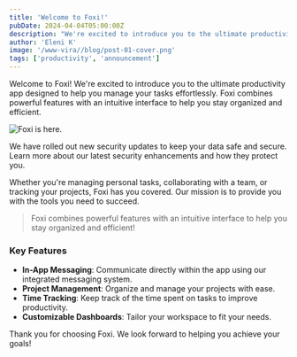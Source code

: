 ```yaml
---
title: 'Welcome to Foxi!'
pubDate: 2024-04-04T05:00:00Z
description: "We're excited to introduce you to the ultimate productivity app designed to help you manage your tasks effortlessly to help you stay organized and efficient."
author: 'Eleni K'
image: '/www-vira//blog/post-01-cover.png'
tags: ['productivity', 'announcement']
---
```


Welcome to Foxi! We're excited to introduce you to the ultimate productivity app designed to help you manage your tasks effortlessly. Foxi combines powerful features with an intuitive interface to help you stay organized and efficient.

![Foxi is here.](/www-vira//blog/post-01.png)

We have rolled out new security updates to keep your data safe and secure. Learn more about our latest security enhancements and how they protect you.

Whether you're managing personal tasks, collaborating with a team, or tracking your projects, Foxi has you covered. Our mission is to provide you with the tools you need to succeed.

> Foxi combines powerful features with an intuitive interface to help you stay organized and efficient!

### Key Features

- **In-App Messaging**: Communicate directly within the app using our integrated messaging system.
- **Project Management**: Organize and manage your projects with ease.
- **Time Tracking**: Keep track of the time spent on tasks to improve productivity.
- **Customizable Dashboards**: Tailor your workspace to fit your needs.

Thank you for choosing Foxi. We look forward to helping you achieve your goals!
